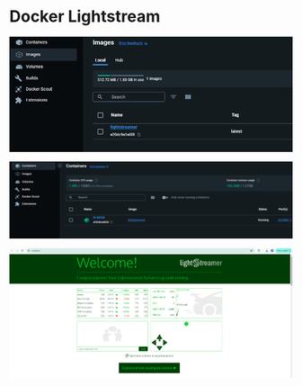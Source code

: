 # Docker Lightstream

![DockerPage](screenshots/1.png)

![DockerPage](screenshots/2.png)

![DockerPage](screenshots/3.png)

